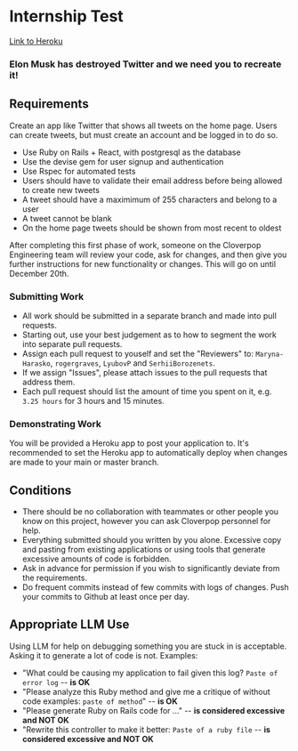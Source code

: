 # Internship Test

[Link to Heroku](https://internship-project-ivanruskevy-7319bd9d1724.herokuapp.com/)

### Elon Musk has destroyed Twitter and we need you to recreate it!

## Requirements

Create an app like Twitter that shows all tweets on the home page. Users can create tweets, but must create an account and be logged in to do so.

* Use Ruby on Rails + React, with postgresql as the database
* Use the devise gem for user signup and authentication
* Use Rspec for automated tests
* Users should have to validate their email address before being allowed to create new tweets
* A tweet should have a maximimum of 255 characters and belong to a user
* A tweet cannot be blank
* On the home page tweets should be shown from most recent to oldest

After completing this first phase of work, someone on the Cloverpop Engineering team will review your code, ask for changes, and then give you further instructions for new functionality or changes. This will go on until December 20th.


### Submitting Work

* All work should be submitted in a separate branch and made into pull requests.
* Starting out, use your best judgement as to how to segment the work into separate pull requests.
* Assign each pull request to youself and set the "Reviewers" to: `Maryna-Harasko`, `rogergraves`, `LyubovP` and `SerhiiBorozenets`.
* If we assign "Issues", please attach issues to the pull requests that address them.
* Each pull request should list the amount of time you spent on it, e.g. `3.25 hours` for 3 hours and 15 minutes.

### Demonstrating Work

You will be provided a Heroku app to post your application to. It's recommended to set the Heroku app to automatically deploy when changes are made to your main or master branch.

## Conditions

* There should be no collaboration with teammates or other people you know on this project, however you can ask Cloverpop personnel for help.
* Everything submitted should you written by you alone. Excessive copy and pasting from existing applications or using tools that generate excessive amounts of code is forbidden.
* Ask in advance for permission if you wish to significantly deviate from the requirements.
* Do frequent commits instead of few commits with logs of changes. Push your commits to Github at least once per day.

## Appropriate LLM Use

Using LLM for help on debugging something you are stuck in is acceptable. Asking it to generate a lot of code is not. Examples:
* "What could be causing my application to fail given this log? `Paste of error log` -- **is OK**
* "Please analyze this Ruby method and give me a critique of without code examples: `paste of method`" -- **is OK**
* "Please generate Ruby on Rails code for ..." -- **is considered excessive and NOT OK**
* "Rewrite this controller to make it better: `Paste of a ruby file` -- **is considered excessive and NOT OK**